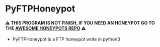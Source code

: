 # PyFTPHoneypot
#### ⚠️ THIS PROGRAM IS NOT FINISH, IF YOU NEED AN HONEYPOT GO TO THE [**AWESOME HONEYPOTS REPO**]([https://github.com/paralax/awesome-honeypots?tab=readme-ov-file]) ⚠️

- PyFTPHoneypot is a FTP honeypot write in python3